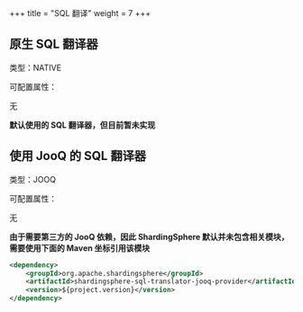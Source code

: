 +++
title = "SQL 翻译"
weight = 7
+++

## 原生 SQL 翻译器

类型：NATIVE

可配置属性：

无

**默认使用的 SQL 翻译器，但目前暂未实现**

## 使用 JooQ 的 SQL 翻译器

类型：JOOQ

可配置属性：

无

**由于需要第三方的 JooQ 依赖，因此 ShardingSphere 默认并未包含相关模块，需要使用下面的 Maven 坐标引用该模块**

```xml
<dependency>
    <groupId>org.apache.shardingsphere</groupId>
    <artifactId>shardingsphere-sql-translator-jooq-provider</artifactId>
    <version>${project.version}</version>
</dependency>
```
